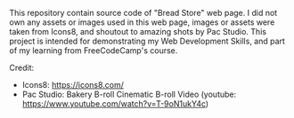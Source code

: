 This repository contain source code of "Bread Store" web page. I did not own any assets or images used in this web page, 
images or assets were taken from Icons8, and shoutout to amazing shots by Pac Studio. This project is intended for demonstrating my Web Development Skills, 
and part of my learning from FreeCodeCamp's course.

Credit:
- Icons8: https://icons8.com/
- Pac Studio: Bakery B-roll Cinematic B-roll Video (youtube: https://www.youtube.com/watch?v=T-9oN1ukY4c)

